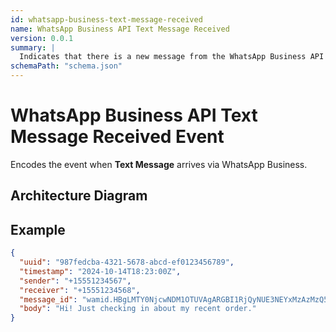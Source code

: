 ```yaml
---
id: whatsapp-business-text-message-received
name: WhatsApp Business API Text Message Received
version: 0.0.1
summary: |
  Indicates that there is a new message from the WhatsApp Business API
schemaPath: "schema.json"
---
```


# WhatsApp Business API Text Message Received Event

Encodes the event when **Text Message** arrives via WhatsApp Business.

## Architecture Diagram

<NodeGraph />

<SchemaViewer file="schema.json" title="JSON Schema" maxHeight="500" />

## Example

```json title="Text Message Example"
{
  "uuid": "987fedcba-4321-5678-abcd-ef0123456789",
  "timestamp": "2024-10-14T18:23:00Z",
  "sender": "+15551234567",
  "receiver": "+15551234568",
  "message_id": "wamid.HBgLMTY0NjcwNDM1OTUVAgARGBI1RjQyNUE3NEYxMzAzMzQ5MkEA",
  "body": "Hi! Just checking in about my recent order."
}
```
